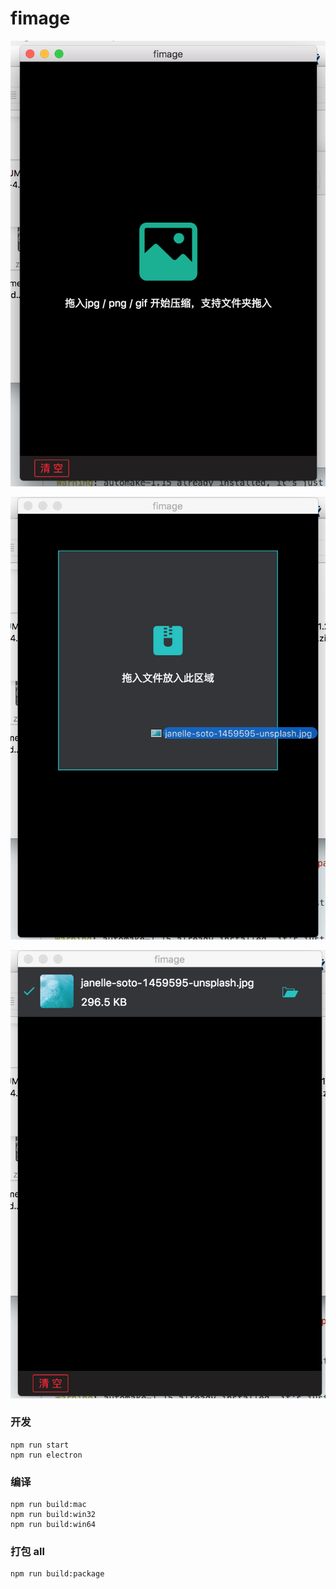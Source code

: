 # fimage

![](https://raw.githubusercontent.com/onfuns/fimage/master/screenshots/1.png)

![](https://raw.githubusercontent.com/onfuns/fimage/master/screenshots/2.png)

![](https://raw.githubusercontent.com/onfuns/fimage/master/screenshots/3.png)

### 开发

```
npm run start
npm run electron
```

### 编译

```
npm run build:mac
npm run build:win32
npm run build:win64
```

### 打包 all

```
npm run build:package
```
